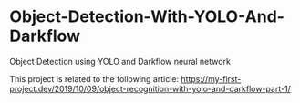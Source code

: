 # Object-Detection-With-YOLO-And-Darkflow
Object Detection using YOLO and Darkflow neural network

This project is related to the following article: 
https://my-first-project.dev/2019/10/09/object-recognition-with-yolo-and-darkflow-part-1/
